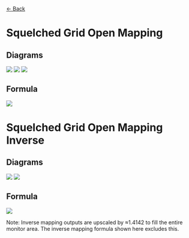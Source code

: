 [<- Back](https://github.com/Kuuuube/Circular_Area/blob/main/wiki/mappings_index.md)

# Squelched Grid Open Mapping

## Diagrams
![](https://raw.githubusercontent.com/Kuuuube/Circular_Area/main/wiki/images/mappings/square_squelched_grid_open_mapping_circle_grid_thick_checkerboard.png)
![](https://raw.githubusercontent.com/Kuuuube/Circular_Area/main/wiki/images/mappings/square_squelched_grid_open_mapping_square_grid_thick_checkerboard.png)
![](https://raw.githubusercontent.com/Kuuuube/Circular_Area/main/wiki/images/mappings/square_squelched_grid_open_mapping_dot_grid_circle_rgb_gradient_circle.png)

## Formula
![](https://raw.githubusercontent.com/Kuuuube/Circular_Area/main/wiki/images/formulas/squelched_grid_open_mapping_formula.png)




# Squelched Grid Open Mapping Inverse

## Diagrams
![](https://raw.githubusercontent.com/Kuuuube/Circular_Area/main/wiki/images/mappings/circle_squelched_grid_open_mapping_square_grid_circle_thick_checkerboard.png)
![](https://raw.githubusercontent.com/Kuuuube/Circular_Area/main/wiki/images/mappings/circle_squelched_grid_open_mapping_dot_grid_square_rgb_gradient.png)

## Formula
![](https://raw.githubusercontent.com/Kuuuube/Circular_Area/main/wiki/images/formulas/squelched_grid_open_mapping_inverse_formula.png)

Note: Inverse mapping outputs are upscaled by ≈1.4142 to fill the entire monitor area. The inverse mapping formula shown here excludes this.